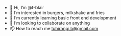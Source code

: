 - 👋 Hi, I’m @t-blair
- 👀 I’m interested in burgers, milkshake and fries
- 🌱 I’m currently learning basic front end development
- 💞️ I’m looking to collaborate on anything
- 📫 How to reach me tuhirangi.b@gmail.com

